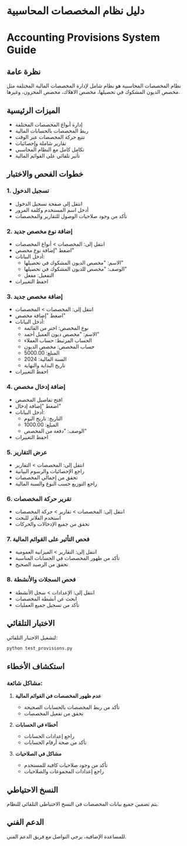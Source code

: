 # دليل نظام المخصصات المحاسبية
# Accounting Provisions System Guide

## نظرة عامة
نظام المخصصات المحاسبية هو نظام شامل لإدارة المخصصات المالية المختلفة مثل مخصص الديون المشكوك في تحصيلها، مخصص الاهلاك، مخصص المخزون، وغيرها.

## الميزات الرئيسية
- إدارة أنواع المخصصات المختلفة
- ربط المخصصات بالحسابات المالية
- تتبع حركة المخصصات عبر الوقت
- تقارير شاملة وإحصائيات
- تكامل كامل مع النظام المحاسبي
- تأثير تلقائي على القوائم المالية

## خطوات الفحص والاختبار

### 1. تسجيل الدخول
- انتقل إلى صفحة تسجيل الدخول
- أدخل اسم المستخدم وكلمة المرور
- تأكد من وجود صلاحيات الوصول للتقارير والمخصصات

### 2. إضافة نوع مخصص جديد
- انتقل إلى: المخصصات > أنواع المخصصات
- اضغط "إضافة نوع مخصص"
- أدخل البيانات:
  - الاسم: "مخصص الديون المشكوك في تحصيلها"
  - الوصف: "مخصص للديون المشكوك في تحصيلها"
  - التفعيل: مفعل
- احفظ التغييرات

### 3. إضافة مخصص جديد
- انتقل إلى: المخصصات > المخصصات
- اضغط "إضافة مخصص"
- أدخل البيانات:
  - نوع المخصص: اختر من القائمة
  - الاسم: "مخصص ديون العميل أحمد"
  - الحساب المرتبط: حساب العملاء
  - حساب المخصص: مخصص الديون
  - المبلغ: 5000.00
  - السنة المالية: 2024
  - تاريخ البداية والنهاية
- احفظ التغييرات

### 4. إضافة إدخال مخصص
- افتح تفاصيل المخصص
- اضغط "إضافة إدخال"
- أدخل البيانات:
  - التاريخ: تاريخ اليوم
  - المبلغ: 1000.00
  - الوصف: "دفعة من المخصص"
- احفظ التغييرات

### 5. عرض التقارير
- انتقل إلى: المخصصات > التقارير
- راجع الإحصائيات والرسوم البيانية
- تحقق من إجمالي المخصصات
- راجع التوزيع حسب النوع والسنة المالية

### 6. تقرير حركة المخصصات
- انتقل إلى: المخصصات > تقارير > حركة المخصصات
- استخدم الفلاتر للبحث
- تحقق من جميع الإدخالات والحركات

### 7. فحص التأثير على القوائم المالية
- انتقل إلى: التقارير > الميزانية العمومية
- تأكد من ظهور المخصصات في الحسابات المناسبة
- تحقق من الرصيد الصحيح

### 8. فحص السجلات والأنشطة
- انتقل إلى: الإعدادات > سجل الأنشطة
- ابحث عن أنشطة المخصصات
- تأكد من تسجيل جميع العمليات

## الاختبار التلقائي
لتشغيل الاختبار التلقائي:
```bash
python test_provisions.py
```

## استكشاف الأخطاء

### مشاكل شائعة:
1. **عدم ظهور المخصصات في القوائم المالية**
   - تأكد من ربط المخصصات بالحسابات الصحيحة
   - تحقق من تفعيل المخصصات

2. **أخطاء في الحسابات**
   - راجع إعدادات الحسابات
   - تأكد من صحة أرقام الحسابات

3. **مشاكل في الصلاحيات**
   - تأكد من وجود صلاحيات كافية للمستخدم
   - راجع إعدادات المجموعات والصلاحيات

## النسخ الاحتياطي
يتم تضمين جميع بيانات المخصصات في النسخ الاحتياطي التلقائي للنظام.

## الدعم الفني
للمساعدة الإضافية، يرجى التواصل مع فريق الدعم الفني.